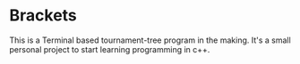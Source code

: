 # Brackets
This is a Terminal based tournament-tree program in the making.
It's a small personal project to start learning programming in c++.
